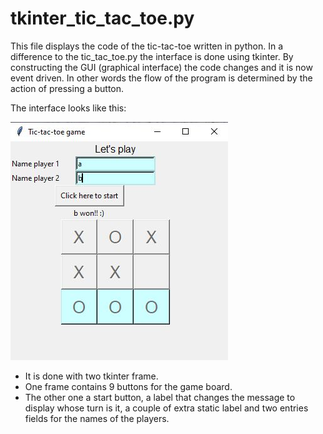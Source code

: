 # tkinter_tic_tac_toe.py

This file displays the code of the tic-tac-toe written in python. In a difference to the tic_tac_toe.py the interface is done using tkinter. By constructing the GUI (graphical interface) the code changes and it is now event driven. In other words the flow of the program is determined by the action of pressing a button.

The interface looks like this:

![tic_tac_toe tkinter interface](https://github.com/catalinac3/Projects-in-python/blob/master/images/tkinter_tic_tac_toe.JPG?raw=true)

- It is done with two tkinter frame.
- One frame contains 9 buttons for the game board.
- The other one a start button, a label that changes the message to display whose turn is it, a couple of extra static label and two entries fields for the names of the players. 

